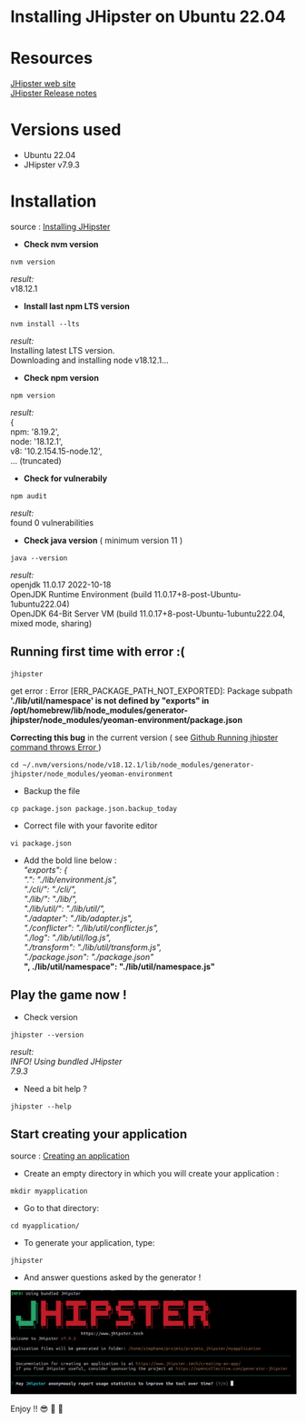 # Installing JHipster on Ubuntu 22.04

# Resources
[ JHipster web site ](https://www.jhipster.tech/)  
[ JHipster Release notes ](https://www.jhipster.tech/releases/)  

# Versions used
- Ubuntu 22.04
- JHipster v7.9.3


# Installation
source : [ Installing JHipster ](https://www.jhipster.tech/installation/)  

- **Check nvm version**  
```
nvm version
```
*result:*  
v18.12.1  

- **Install last npm LTS version**  
```
nvm install --lts  
```
*result:*  
Installing latest LTS version.  
Downloading and installing node v18.12.1...  

- **Check npm version**  
```
npm version  
```
*result:*  
{  
  npm: '8.19.2',  
  node: '18.12.1',  
  v8: '10.2.154.15-node.12',  
... (truncated)  

- **Check for vulnerabily**
```
npm audit
```
*result:*  
found 0 vulnerabilities


- **Check java version** ( minimum version 11 )
```
java --version  
```
*result:*  
openjdk 11.0.17 2022-10-18  
OpenJDK Runtime Environment (build 11.0.17+8-post-Ubuntu-1ubuntu222.04)  
OpenJDK 64-Bit Server VM (build 11.0.17+8-post-Ubuntu-1ubuntu222.04, mixed mode, sharing)  


## Running first time with error :(
```
jhipster  
```
get error : Error [ERR_PACKAGE_PATH_NOT_EXPORTED]: Package subpath **'./lib/util/namespace' is not defined by "exports" in /opt/homebrew/lib/node_modules/generator-jhipster/node_modules/yeoman-environment/package.json**  

**Correcting this bug** in the current version  ( see [ Github Running jhipster command throws Error ](https://github.com/jhipster/generator-jhipster/issues/19627)  )  

```
cd ~/.nvm/versions/node/v18.12.1/lib/node_modules/generator-jhipster/node_modules/yeoman-environment  
```
- Backup the file  
```
cp package.json package.json.backup_today  
```
- Correct file with your favorite editor  
```
vi package.json  
```
- Add the bold line below :   
*"exports": {*  
*".": "./lib/environment.js",*  
*"./cli/": "./cli/",*  
*"./lib/": "./lib/",*  
*"./lib/util/": "./lib/util/",*  
*"./adapter": "./lib/adapter.js",*  
*"./conflicter": "./lib/util/conflicter.js",*  
*"./log": "./lib/util/log.js",*  
*"./transform": "./lib/util/transform.js",*  
*"./package.json": "./package.json"*  
**", ./lib/util/namespace": "./lib/util/namespace.js"**  

## Play the game now !
- Check version
```
jhipster --version  
```
*result:*  
*INFO! Using bundled JHipster*  
*7.9.3*  

- Need a bit help ?
```
jhipster --help  
```

## Start creating your application

source : [ Creating an application ](https://www.jhipster.tech/creating-an-app/)  
- Create an empty directory in which you will create your application :  

```
mkdir myapplication  
```

- Go to that directory:  

```
cd myapplication/  
```

- To generate your application, type:  

```
jhipster  
```

- And answer questions asked by the generator !  

 


![jhipster_welcome.png ](jhipster_welcome.png "jhipster welcome")  

Enjoy !! :sunglasses: :tropical_drink: :tropical_drink:
